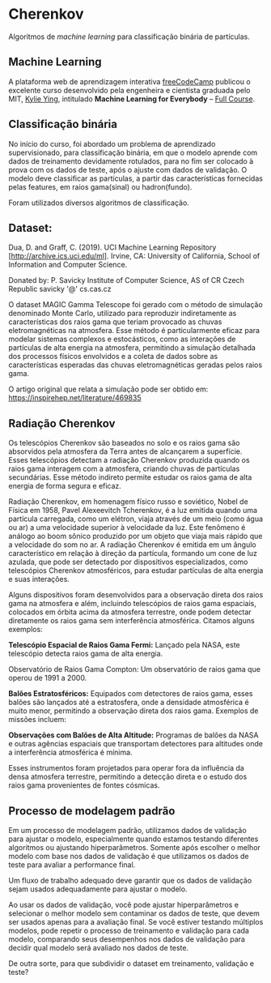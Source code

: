 # Cherenkov
Algoritmos de *machine learning* para classificação binária de partículas.

## Machine Learning
A plataforma web de aprendizagem interativa [freeCodeCamp](https://www.freecodecamp.org/) publicou o excelente curso desenvolvido pela engenheira e cientista graduada pelo MIT, [Kylie Ying](https://www.kylieying.com/), intitulado **Machine Learning for Everybody** – [Full Course](https://www.youtube.com/watch?v=i_LwzRVP7bg). 

## Classificação binária
No início do curso, foi abordado um problema de aprendizado supervisionado, para classificação binária, em que o modelo aprende com dados de treinamento devidamente rotulados, para no fim ser colocado à prova com os dados de teste, após o ajuste com dados de validação. O modelo deve classificar as partículas, a partir das características fornecidas pelas features, em raios gama(sinal) ou hadron(fundo).

Foram utilizados diversos algoritmos de classificação.

## Dataset:
Dua, D. and Graff, C. (2019). UCI Machine Learning Repository [http://archive.ics.uci.edu/ml]. Irvine, CA: University of California, School of Information and Computer Science.

Donated by:
P. Savicky
Institute of Computer Science, AS of CR
Czech Republic
savicky '@' cs.cas.cz

O dataset MAGIC Gamma Telescope foi gerado com o método de simulação denominado Monte Carlo, utilizado para reproduzir indiretamente as características dos raios gama que teriam provocado as chuvas eletromagnéticas na atmosfera. Esse método é particularmente eficaz para modelar sistemas complexos e estocásticos, como as interações de partículas de alta energia na atmosfera, permitindo a simulação detalhada dos processos físicos envolvidos e a coleta de dados sobre as características esperadas das chuvas eletromagnéticas geradas pelos raios gama.

O artigo original que relata a simulação pode ser obtido em: https://inspirehep.net/literature/469835

## Radiação Cherenkov
Os telescópios Cherenkov são baseados no solo e os raios gama são absorvidos pela atmosfera da Terra antes de alcançarem a superfície. Esses telescópios detectam a radiação Cherenkov produzida quando os raios gama interagem com a atmosfera, criando chuvas de partículas secundárias. Esse método indireto permite estudar os raios gama de alta energia de forma segura e eficaz.

Radiação Cherenkov, em homenagem físico russo e soviético, Nobel de Física em 1958, Pavel Alexeevitch Tcherenkov, é a luz emitida quando uma partícula carregada, como um elétron, viaja através de um meio (como água ou ar) a uma velocidade superior à velocidade da luz. Este fenômeno é análogo ao boom sônico produzido por um objeto que viaja mais rápido que a velocidade do som no ar. A radiação Cherenkov é emitida em um ângulo característico em relação à direção da partícula, formando um cone de luz azulada, que pode ser detectado por dispositivos especializados, como telescópios Cherenkov atmosféricos, para estudar partículas de alta energia e suas interações.

Alguns dispositivos foram desenvolvidos para a observação direta dos raios gama na atmosfera e além, incluindo telescópios de raios gama espaciais, colocados em órbita acima da atmosfera terrestre, onde podem detectar diretamente os raios gama sem interferência atmosférica. Citamos alguns exemplos:

**Telescópio Espacial de Raios Gama Fermi:** Lançado pela NASA, este telescópio detecta raios gama de alta energia.

Observatório de Raios Gama Compton: Um observatório de raios gama que operou de 1991 a 2000.

**Balões Estratosféricos:** Equipados com detectores de raios gama, esses balões são lançados até a estratosfera, onde a densidade atmosférica é muito menor, permitindo a observação direta dos raios gama. Exemplos de missões incluem:

**Observações com Balões de Alta Altitude:** Programas de balões da NASA e outras agências espaciais que transportam detectores para altitudes onde a interferência atmosférica é mínima.

Esses instrumentos foram projetados para operar fora da influência da densa atmosfera terrestre, permitindo a detecção direta e o estudo dos raios gama provenientes de fontes cósmicas.

## Processo de modelagem padrão
Em um processo de modelagem padrão, utilizamos dados de validação para ajustar o modelo, especialmente quando estamos testando diferentes algoritmos ou ajustando hiperparâmetros. Somente após escolher o melhor modelo com base nos dados de validação é que utilizamos os dados de teste para avaliar a performance final.

Um fluxo de trabalho adequado deve garantir que os dados de validação sejam usados adequadamente para ajustar o modelo.

Ao usar os dados de validação, você pode ajustar hiperparâmetros e selecionar o melhor modelo sem contaminar os dados de teste, que devem ser usados apenas para a avaliação final. Se você estiver testando múltiplos modelos, pode repetir o processo de treinamento e validação para cada modelo, comparando seus desempenhos nos dados de validação para decidir qual modelo será avaliado nos dados de teste.

De outra sorte, para que subdividir o dataset em treinamento, validação e teste?



